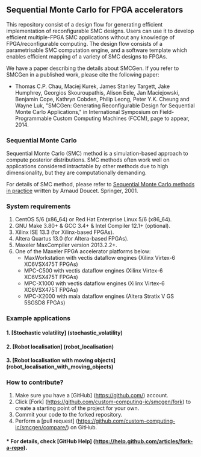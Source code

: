 ## Sequential Monte Carlo for FPGA accelerators

This repository consist of a design flow for generating efficient implementation of reconfigurable SMC designs. 
Users can use it to develop efficient multiple-FPGA SMC applications without any knowledge of FPGA/reconfigurable computing. 
The design flow consists of a parametrisable SMC computation engine, and a software template which enables efficient mapping of a variety of SMC designs to FPGAs.

We have a paper describing the details about SMCGen. If you refer to SMCGen in a published work, please cite the following paper:
 * Thomas C.P. Chau, Maciej Kurek, James Stanley Targett, Jake Humphrey, Georgios Skouroupathis, Alison Eele, Jan Maciejowski, Benjamin Cope, Kathryn Cobden, Philip Leong, Peter Y.K. Cheung and Wayne Luk, "SMCGen: Generating Reconfigurable Design for Sequential Monte Carlo Applications," in International Symposium on Field-Programmable Custom Computing Machines (FCCM), page to appear, 2014.

### Sequential Monte Carlo

Sequential Monte Carlo (SMC) method is a simulation-based approach to compute posterior distributions.
SMC methods often work well on applications considered intractable by other methods due to high dimensionality, but they are computationally demanding.

For details of SMC method, please refer to [Sequential Monte Carlo methods in practice](http://www.springer.com/statistics/physical+%26+information+science/book/978-0-387-95146-1) written by Arnaud Doucet.
Springer, 2001.

### System requirements

1. CentOS 5/6 (x86_64) or Red Hat Enterprise Linux 5/6 (x86_64).
2. GNU Make 3.80+ & GCC 3.4+ & Intel Compiler 12.1+ (optional).
4. Xilinx ISE 13.3 (for Xilinx-based FPGAs).
5. Altera Quartus 13.0 (for Altera-based FPGAs).
6. Maxeler MaxCompiler version 2013.2.2+.
7. One of the Maxeler FPGA accelerator platforms below:
	- MaxWorkstation with vectis dataflow engines (Xilinx Virtex-6 XC6VSX475T FPGAs)
	- MPC-C500 with vectis dataflow engines (Xilinx Virtex-6 XC6VSX475T FPGAs)
	- MPC-X1000 with vectis dataflow engines (Xilinx Virtex-6 XC6VSX475T FPGAs)
	- MPC-X2000 with maia dataflow engines (Altera Stratix V GS 5SGSD8 FPGAs)

### Example applications

#### 1. [Stochastic volatility] (stochastic_volatility)

#### 2. [Robot localisation] (robot_localisation)

#### 3. [Robot localisation with moving objects] (robot_localisation_with_moving_objects)

### How to contribute?
1. Make sure you have a [GitHub] (https://github.com/) account.
1. Click [Fork] (https://github.com/custom-computing-ic/smcgen/fork) to create a starting point of the project for your own.
2. Commit your code to the forked repository.
3. Perform a [pull request] (https://github.com/custom-computing-ic/smcgen/compare/) on GitHub.

#### * For details, check [GitHub Help] (https://help.github.com/articles/fork-a-repo).
